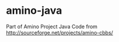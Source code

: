 amino-java
==========

Part of Amino Project Java Code from http://sourceforge.net/projects/amino-cbbs/
